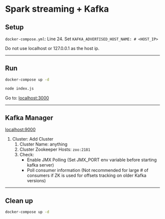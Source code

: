 # Spark streaming + Kafka

## Setup

`docker-compose.yml`: Line 24. Set `KAFKA_ADVERTISED_HOST_NAME: # <HOST_IP>`

Do not use localhost or 127.0.0.1 as the host ip.

---

## Run

```bash
docker-compose up -d
```

```bash
node index.js
```

Go to: [localhost:3000](http://localhost:3000)

---

## Kafka Manager

[localhost:9000](http://localhost:9000)

1. Cluster: Add Cluster
   1. Cluster Name: anything
   1. Cluster Zookeeper Hosts: `zoo:2181`
   1. Check:
      - Enable JMX Polling (Set JMX_PORT env variable before starting kafka server)
      - Poll consumer information (Not recommended for large # of consumers if ZK is used for offsets tracking on older Kafka versions)

---

## Clean up

```bash
docker-compose up -d
```
